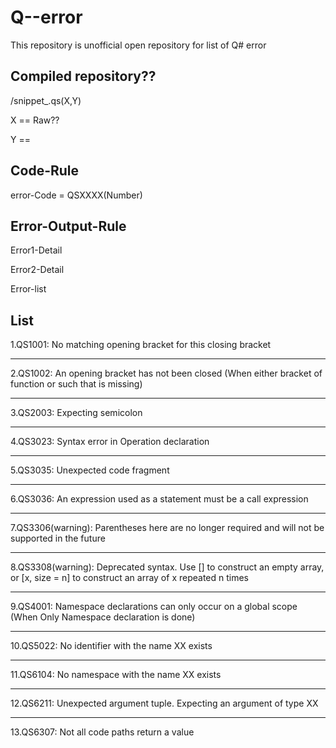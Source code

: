 # Q--error 

This repository is unofficial open repository for list of Q# error 


## Compiled repository??

/snippet_.qs(X,Y)

X == Raw??

Y == 


## Code-Rule

error-Code = QSXXXX(Number)

## Error-Output-Rule

Error1-Detail

Error2-Detail

Error-list


## List

1.QS1001: No matching opening bracket for this closing bracket 

---


2.QS1002: An opening bracket has not been closed (When either bracket of function or such that is missing)

---

3.QS2003: Expecting semicolon

---

4.QS3023:  Syntax error in Operation declaration

---

5.QS3035: Unexpected code fragment

---

6.QS3036: An expression used as a statement must be a call expression

---

7.QS3306(warning): Parentheses here are no longer required and will not be supported in the future 

---

8.QS3308(warning): Deprecated syntax. Use [] to construct an empty array, or [x, size = n] to construct an array of x repeated n times

---

9.QS4001: Namespace declarations can only occur on a global scope (When Only Namespace declaration is done)

---

10.QS5022: No identifier with the name XX exists

---

11.QS6104: No namespace with the name XX exists

---

12.QS6211: Unexpected argument tuple. Expecting an argument of type XX

---

13.QS6307: Not all code paths return a value
